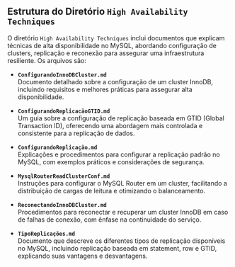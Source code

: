 ## Estrutura do Diretório `High Availability Techniques`

O diretório `High Availability Techniques` inclui documentos que explicam técnicas de alta disponibilidade no MySQL, abordando configuração de clusters, replicação e reconexão para assegurar uma infraestrutura resiliente. Os arquivos são:

- **`ConfigurandoInnoDBCluster.md`**  
  Documento detalhado sobre a configuração de um cluster InnoDB, incluindo requisitos e melhores práticas para assegurar alta disponibilidade.

- **`ConfigurandoReplicacãoGTID.md`**  
  Um guia sobre a configuração de replicação baseada em GTID (Global Transaction ID), oferecendo uma abordagem mais controlada e consistente para a replicação de dados.

- **`ConfigurandoReplicação.md`**  
  Explicações e procedimentos para configurar a replicação padrão no MySQL, com exemplos práticos e considerações de segurança.

- **`MysqlRouterReadClusterConf.md`**  
  Instruções para configurar o MySQL Router em um cluster, facilitando a distribuição de cargas de leitura e otimizando o balanceamento.

- **`ReconectandoInnoDBCluster.md`**  
  Procedimentos para reconectar e recuperar um cluster InnoDB em caso de falhas de conexão, com ênfase na continuidade do serviço.

- **`TipoReplicações.md`**  
  Documento que descreve os diferentes tipos de replicação disponíveis no MySQL, incluindo replicação baseada em statement, row e GTID, explicando suas vantagens e desvantagens.
